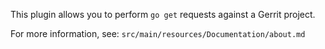 This plugin allows you to perform `go get` requests against a Gerrit project.

For more information, see: `src/main/resources/Documentation/about.md`

